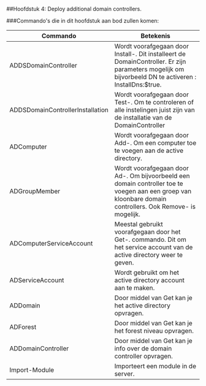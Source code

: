 ##Hoofdstuk 4: Deploy additional domain controllers.

###Commando's die in dit hoofdstuk aan bod zullen komen:

| Commando                         | Betekenis                                                                                                                                                 |
|----------------------------------|-----------------------------------------------------------------------------------------------------------------------------------------------------------|
| ADDSDomainController             | Wordt voorafgegaan door Install-. Dit installeert de DomainController. Er zijn parameters mogelijk om bijvorbeeld DN te activeren : InstallDns:$true.     |
| ADDSDomainControllerInstallation | Wordt voorafgegaan door Test-. Om te controleren of alle instelingen juist zijn van de installatie van de DomainController                                |
| ADComputer                       | Wordt voorafgegaan door Add-. Om een computer toe te voegen aan de active directory.                                                                      |
| ADGroupMember                    | Wordt voorafgegaan door Ad-. Om bijvoorbeeld een domain controller toe te voegen aan een groep van kloonbare domain controllers. Ook Remove- is mogelijk. |
| ADComputerServiceAccount         | Meestal gebruikt voorafgegaan door het Get-. commando. Dit om het service account van de active directory weer te geven.                                  |
| ADServiceAccount                 | Wordt gebruikt om het active directory account aan te maken.                                                                                              |
| ADDomain                         | Door middel van Get kan je het active directory opvragen.                                                                                                 |
| ADForest                         | Door middel van Get kan je het forest niveau opvragen.                                                                                                    |
| ADDomainController               | Door middel van Get kan je info over de domain controller opvragen.                                                                                       |
| Import-Module                    | Importeert een module in de server.                                                                                                                       |

